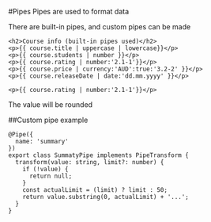 #Pipes
Pipes are used to format data

There are built-in pipes, and custom pipes can be made

```
<h2>Course info (built-in pipes used)</h2>
<p>{{ course.title | uppercase | lowercase}}</p>
<p>{{ course.students | number }}</p>
<p>{{ course.rating | number:'2.1-1'}}</p>
<p>{{ course.price | currency:'AUD':true:'3.2-2' }}</p>
<p>{{ course.releaseDate | date:'dd.mm.yyyy' }}</p>
```
```
<p>{{ course.rating | number:'2.1-1'}}</p>
```
The value will be rounded 

##Custom pipe example
```
@Pipe({
  name: 'summary'
})
export class SummatyPipe implements PipeTransform {
  transform(value: string, limit?: number) {
    if (!value) {
      return null;
    }
    const actualLimit = (limit) ? limit : 50;
    return value.substring(0, actualLimit) + '...';
  }
}
```
